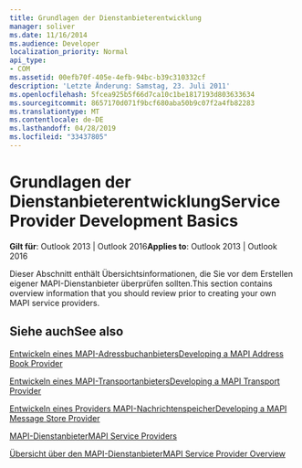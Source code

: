```yaml
---
title: Grundlagen der Dienstanbieterentwicklung
manager: soliver
ms.date: 11/16/2014
ms.audience: Developer
localization_priority: Normal
api_type:
- COM
ms.assetid: 00efb70f-405e-4efb-94bc-b39c310332cf
description: 'Letzte Änderung: Samstag, 23. Juli 2011'
ms.openlocfilehash: 5fcea925b5f66d7ca10c1be1817193d803633634
ms.sourcegitcommit: 8657170d071f9bcf680aba50b9c07f2a4fb82283
ms.translationtype: MT
ms.contentlocale: de-DE
ms.lasthandoff: 04/28/2019
ms.locfileid: "33437805"
---
```

# <a name="service-provider-development-basics"></a><span data-ttu-id="14c34-103">Grundlagen der Dienstanbieterentwicklung</span><span class="sxs-lookup"><span data-stu-id="14c34-103">Service Provider Development Basics</span></span>

  
  
<span data-ttu-id="14c34-104">**Gilt für**: Outlook 2013 | Outlook 2016</span><span class="sxs-lookup"><span data-stu-id="14c34-104">**Applies to**: Outlook 2013 | Outlook 2016</span></span> 
  
<span data-ttu-id="14c34-105">Dieser Abschnitt enthält Übersichtsinformationen, die Sie vor dem Erstellen eigener MAPI-Dienstanbieter überprüfen sollten.</span><span class="sxs-lookup"><span data-stu-id="14c34-105">This section contains overview information that you should review prior to creating your own MAPI service providers.</span></span>
  
## <a name="see-also"></a><span data-ttu-id="14c34-106">Siehe auch</span><span class="sxs-lookup"><span data-stu-id="14c34-106">See also</span></span>



[<span data-ttu-id="14c34-107">Entwickeln eines MAPI-Adressbuchanbieters</span><span class="sxs-lookup"><span data-stu-id="14c34-107">Developing a MAPI Address Book Provider</span></span>](developing-a-mapi-address-book-provider.md)
  
[<span data-ttu-id="14c34-108">Entwickeln eines MAPI-Transportanbieters</span><span class="sxs-lookup"><span data-stu-id="14c34-108">Developing a MAPI Transport Provider</span></span>](developing-a-mapi-transport-provider.md)
  
[<span data-ttu-id="14c34-109">Entwickeln eines Providers MAPI-Nachrichtenspeicher</span><span class="sxs-lookup"><span data-stu-id="14c34-109">Developing a MAPI Message Store Provider</span></span>](developing-a-mapi-message-store-provider.md)
  
[<span data-ttu-id="14c34-110">MAPI-Dienstanbieter</span><span class="sxs-lookup"><span data-stu-id="14c34-110">MAPI Service Providers</span></span>](mapi-service-providers.md)
  
[<span data-ttu-id="14c34-111">Übersicht über den MAPI-Dienstanbieter</span><span class="sxs-lookup"><span data-stu-id="14c34-111">MAPI Service Provider Overview</span></span>](mapi-service-provider-overview.md)

